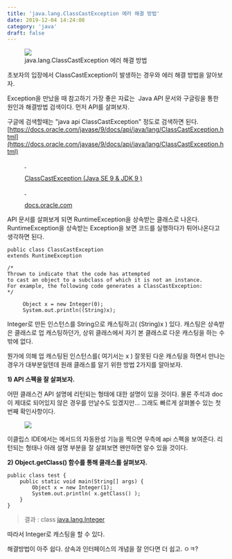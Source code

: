 ```yaml
---
title: 'java.lang.ClassCastException 에러 해결 방법'
date: 2019-12-04 14:24:08
category: 'java'
draft: false
---
```


<figure class="imageblock alignCenter" data-origin-width="0" data-origin-height="0"><span data-url="https://blog.kakaocdn.net/dn/cAAOZS/btqAa7552L0/foVCs5uxH1wvsYlGOAPKD0/img.png" data-lightbox="lightbox" data-alt="java.lang.ClassCastException 에러 해결 방법"><img src="https://blog.kakaocdn.net/dn/cAAOZS/btqAa7552L0/foVCs5uxH1wvsYlGOAPKD0/img.png" srcset="https://img1.daumcdn.net/thumb/R1280x0/?scode=mtistory2&amp;fname=https%3A%2F%2Fblog.kakaocdn.net%2Fdn%2FcAAOZS%2FbtqAa7552L0%2FfoVCs5uxH1wvsYlGOAPKD0%2Fimg.png" data-origin-width="0" data-origin-height="0"></span><figcaption>java.lang.ClassCastException 에러 해결 방법</figcaption></figure>

초보자의 입장에서 ClassCastException이 발생하는 경우와 에러 해결 방법을 알아보자.

Exception을 만났을 때 참고하기 가장 좋은 자료는  Java API 문서와 구글링을 통한 원인과 해결방법 검색이다. 먼저 API를 살펴보자. 

구글에 검색할때는 "java api ClassCastException" 정도로 검색하면 된다. [https://docs.oracle.com/javase/9/docs/api/java/lang/ClassCastException.html](https://docs.oracle.com/javase/9/docs/api/java/lang/ClassCastException.html)

<figure id="og_1575435941486" contenteditable="false" data-ke-type="opengraph" data-og-type="website" data-og-title="ClassCastException (Java SE 9 &amp; JDK 9 )" data-og-description="" data-og-host="docs.oracle.com" data-og-source-url="https://docs.oracle.com/javase/9/docs/api/java/lang/ClassCastException.html" data-og-url="https://docs.oracle.com/javase/9/docs/api/java/lang/ClassCastException.html" data-og-image=""><a href="https://docs.oracle.com/javase/9/docs/api/java/lang/ClassCastException.html" target="_blank" rel="noopener" data-source-url="https://docs.oracle.com/javase/9/docs/api/java/lang/ClassCastException.html"><div class="og-image" style="background-image: url();">&nbsp;</div><div class="og-text"><p class="og-title">ClassCastException (Java SE 9 &amp; JDK 9 )</p><p class="og-desc">&nbsp;</p><p class="og-host">docs.oracle.com</p></div></a></figure>

API 문서를 살펴보게 되면 RuntimeException을 상속받는 클래스로 나온다. RuntimeException을 상속받는 Exception을 보면 코드를 실행하다가 튀어나온다고 생각하면 된다.

    public class ClassCastException
    extends RuntimeException
    
    /*
    Thrown to indicate that the code has attempted 
    to cast an object to a subclass of which it is not an instance. 
    For example, the following code generates a ClassCastException:
    */
    
         Object x = new Integer(0);
         System.out.println((String)x);

Integer로 만든 인스턴스를 String으로 캐스팅하고( (String)x ) 있다. 캐스팅은 상속받은 클래스로 업 캐스팅하던가, 상위 클래스에서 자기 본 클래스로 다운 캐스팅을 하는 수밖에 없다.

뭔가에 의해 업 캐스팅된 인스턴스를( 여기서는 x ) 잘못된 다운 캐스팅을 하면서 만나는 경우가 대부분일텐데 원래 클래스를 알기 위한 방법 2가지를 알아보자.

**1) API 스펙을 잘 살펴보자.**

어떤 클래스건 API 설명에 리턴되는 형태에 대한 설명이 있을 것이다. 물론 주석과 doc이 제대로 되어있지 않은 경우를 만날수도 있겠지만... 그래도 빠르게 살펴볼수 있는 첫번째 확인사항이다. 

<figure class="imageblock alignCenter" data-origin-width="0" data-origin-height="0"><span data-url="https://blog.kakaocdn.net/dn/b0Q2b2/btqAcNMozQ4/KjgraeKQkWYY9KKz8uYzpK/img.png" data-lightbox="lightbox" data-alt=""><img src="https://blog.kakaocdn.net/dn/b0Q2b2/btqAcNMozQ4/KjgraeKQkWYY9KKz8uYzpK/img.png" srcset="https://img1.daumcdn.net/thumb/R1280x0/?scode=mtistory2&amp;fname=https%3A%2F%2Fblog.kakaocdn.net%2Fdn%2Fb0Q2b2%2FbtqAcNMozQ4%2FKjgraeKQkWYY9KKz8uYzpK%2Fimg.png" data-origin-width="0" data-origin-height="0"></span></figure>

이클립스 IDE에서는 메서드의 자동완성 기능을 찍으면 우측에 api 스펙을 보여준다. 리턴되는 형태나 아래 설명 부분을 잘 살펴보면 왠만하면 알수 있을 것이다. 

**2) Object.getClass() 함수를 통해 클래스를 살펴보자.**

    public class test {
    	public static void main(String[] args) {
    		Object x = new Integer(1);
    		System.out.println( x.getClass() );
    	}
    }
    

> 결과 : class [java.lang.Integer](java.lang.Integer)

따라서 Integer로 캐스팅을 할 수 있다.

해결방법이 아주 쉽다. 상속과 인터페이스의 개념을 잘 안다면 더 쉽고. ㅇㅋ?
